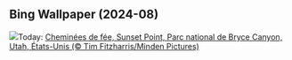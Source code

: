 ## Bing Wallpaper (2024-08)
![](https://www.bing.com/th?id=OHR.HoodoosBryce_FR-CA6799802149_UHD.jpg&w=1000)Today: [Cheminées de fée, Sunset Point, Parc national de Bryce Canyon, Utah, États-Unis  (© Tim Fitzharris/Minden Pictures)](https://www.bing.com/th?id=OHR.HoodoosBryce_FR-CA6799802149_UHD.jpg)